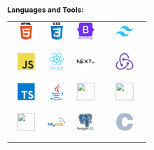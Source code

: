 <h3 align="left">Languages and Tools:</h3>

<table>
  <tr>
    <td align="center">
      <img src="https://raw.githubusercontent.com/devicons/devicon/master/icons/html5/html5-original-wordmark.svg" width="40" height="40"/><br/>
      <sub style="color:white;">HTML</sub>
    </td>
    <td align="center">
      <img src="https://raw.githubusercontent.com/devicons/devicon/master/icons/css3/css3-original-wordmark.svg" width="40" height="40"/><br/>
      <sub style="color:white;">CSS</sub>
    </td>
    <td align="center">
      <img src="https://raw.githubusercontent.com/devicons/devicon/master/icons/bootstrap/bootstrap-plain-wordmark.svg" width="40" height="40"/><br/>
      <sub style="color:white;">Bootstrap</sub>
    </td>
    <td align="center">
      <img src="https://raw.githubusercontent.com/devicons/devicon/master/icons/tailwindcss/tailwindcss-plain.svg" width="40" height="40"/><br/>
      <sub style="color:white;">Tailwind</sub>
    </td>
  </tr>
  <tr>
    <td align="center">
      <img src="https://raw.githubusercontent.com/devicons/devicon/master/icons/javascript/javascript-original.svg" width="40" height="40"/><br/>
      <sub style="color:white;">JavaScript</sub>
    </td>
    <td align="center">
      <img src="https://raw.githubusercontent.com/devicons/devicon/master/icons/react/react-original-wordmark.svg" width="40" height="40"/><br/>
      <sub style="color:white;">React</sub>
    </td>
    <td align="center">
      <img src="https://raw.githubusercontent.com/devicons/devicon/master/icons/nextjs/nextjs-original-wordmark.svg" width="40" height="40"/><br/>
      <sub style="color:white;">Next.js</sub>
    </td>
    <td align="center">
      <img src="https://raw.githubusercontent.com/devicons/devicon/master/icons/redux/redux-original.svg" width="40" height="40"/><br/>
      <sub style="color:white;">Redux</sub>
    </td>
  </tr>
  <tr>
    <td align="center">
      <img src="https://raw.githubusercontent.com/devicons/devicon/master/icons/typescript/typescript-original.svg" width="40" height="40"/><br/>
      <sub style="color:white;">TypeScript</sub>
    </td>
    <td align="center">
      <img src="https://raw.githubusercontent.com/devicons/devicon/master/icons/java/java-original.svg" width="40" height="40"/><br/>
      <sub style="color:white;">Java</sub>
    </td>
    <td align="center">
      <img src="https://www.vectorlogo.zone/logos/springio/springio-icon.svg" width="40" height="40"/><br/>
      <sub style="color:white;">Spring Boot</sub>
    </td>
    <td align="center">
      <img src="https://cdn.worldvectorlogo.com/logos/spring-3.svg" width="40" height="40"/><br/>
      <sub style="color:white;">Spring Security</sub>
    </td>
  </tr>
  <tr>
    <td align="center">
      <img src="https://avatars.githubusercontent.com/u/317776?s=200&v=4" width="40" height="40"/><br/>
      <sub style="color:white;">Spring Cloud</sub>
    </td>
    <td align="center">
      <img src="https://raw.githubusercontent.com/devicons/devicon/master/icons/mysql/mysql-original-wordmark.svg" width="40" height="40"/><br/>
      <sub style="color:white;">MySQL</sub>
    </td>
    <td align="center">
      <img src="https://raw.githubusercontent.com/devicons/devicon/master/icons/postgresql/postgresql-original-wordmark.svg" width="40" height="40"/><br/>
      <sub style="color:white;">PostgreSQL</sub>
    </td>
    <td align="center">
      <img src="https://raw.githubusercontent.com/devicons/devicon/master/icons/c/c-original.svg" width="40" height="40"/><br/>
      <sub style="color:white;">C</sub>
    </td>
  </tr>
</table>

